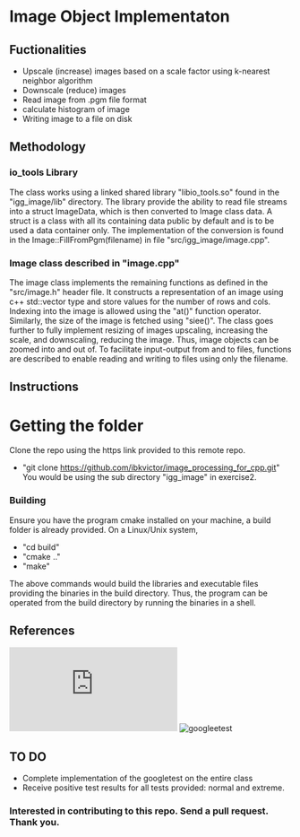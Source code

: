 # Image Object Implementaton

## Fuctionalities
* Upscale (increase) images based on a scale factor using k-nearest neighbor algorithm
* Downscale (reduce) images
* Read image from .pgm file format
* calculate histogram of image
* Writing image to a file on disk

## Methodology
### io_tools Library
The class works using a linked shared library "libio_tools.so" found in the "igg_image/lib" directory. The library provide the ability to read file streams into a struct ImageData, which is then converted to Image class data. A struct is a class with all its containing data public by default and is to be used a data container only. The implementation of the conversion is found in the Image::FillFromPgm(filename) in file "src/igg_image/image.cpp".

### Image class described in "image.cpp"
The image class implements the remaining functions as defined in the "src/image.h" header file. It constructs a representation of an image using c++ std::vector type and store values for the number of rows and cols. Indexing into the image is allowed using the "at()" function operator. Similarly, the size of the image is fetched using "siee()". The class goes further to fully implement resizing of images upscaling, increasing the scale, and downscaling, reducing the image. Thus, image objects can be zoomed into and out of. To facilitate input-output from and to files, functions are described to enable reading and writing to files using only the filename.

## Instructions
# Getting the folder
Clone the repo using the https link provided to this remote repo.
* "git clone https://github.com/ibkvictor/image_processing_for_cpp.git"
You would be using the sub directory "igg_image" in exercise2.

### Building 
Ensure you have the program cmake installed on your machine, a build folder is already provided.
On a Linux/Unix system,
* "cd build"
* "cmake .."
* "make"

The above commands would build the libraries and executable files providing the binaries in the build directory. Thus, the program can be operated from the build directory by running the binaries in a shell.

## References
![task description](https://www.ipb.uni-bonn.de/wp-content/uploads/2018/05/homework_2.pdf)
![googleetest](https://github.com/google/googletest)

## TO DO
* Complete implementation of the googletest on the entire class
* Receive positive test results for all tests provided: normal and extreme.

### Interested in contributing to this repo. Send a pull request. Thank you.
